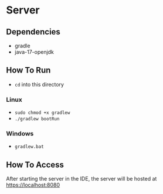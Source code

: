 # Server
## Dependencies
- gradle
- java-17-openjdk
## How To Run
- `cd` into this directory
### Linux
- `sudo chmod +x gradlew`
- `./gradlew bootRun` 
### Windows
- `gradlew.bat`
## How To Access
After starting the server in the IDE, the server will be hosted at [https://localhost:8080](https://localhost:8080)
